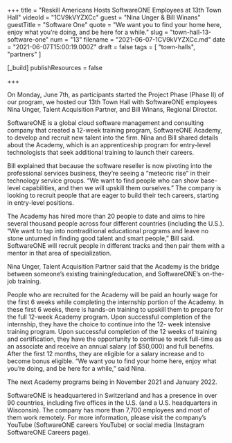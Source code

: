 +++
title = "Reskill Americans Hosts SoftwareONE Employees at 13th Town Hall"
videoId = "1CV9kVYZXCc"
guest = "Nina Unger & Bill Winans"
guestTitle = "Software One"
quote = "We want you to find your home here, enjoy what you’re doing, and be here for a while."
slug = "town-hall-13-software-one"
num = "13"
filename = "2021-06-07-1CV9kVYZXCc.md"
date = "2021-06-07T15:00:19.000Z"
draft = false
tags = [ "town-halls", "partners" ]

[_build]
publishResources = false

+++

On Monday, June 7th, as participants started the Project Phase (Phase II) of our program, we hosted our 13th Town Hall with SoftwareONE employees Nina Unger, Talent Acquisition Partner, and Bill Winans, Regional Director.    

SoftwareONE is a global cloud software management and consulting company that created a 12-week training program, SoftwareONE Academy, to develop and recruit new talent into the firm. Nina and Bill shared details about the Academy, which is an apprenticeship program for entry-level technologists that seek additional training to launch their careers.   

Bill explained that because the software reseller is now pivoting into the professional services business, they’re seeing a “meteoric rise” in their technology service groups. “We want to find people  who can show base-level capabilities, and then we will upskill them ourselves.” The company is looking to recruit people that are eager to build their tech careers, starting in entry-level positions.   

The Academy has hired more than 20 people to date and aims to hire several thousand people across four different countries (including the U.S.). “We want to tap into nontraditional educational programs and leave no stone unturned in finding good talent and smart people,” Bill said. SoftwareONE will recruit people in different tracks and then pair them with a mentor in that area of specialization.  

Nina Unger, Talent Acquisition Partner said that the Academy is the bridge between someone’s existing training/education, and SoftwareONE’s on-the-job training.   

  

People who are recruited for the Academy will be paid an hourly wage for the first 6 weeks while completing the internship portion of the Academy.  In these first 6 weeks, there is hands-on training to upskill them to prepare for the full 12-week Academy program. Upon successful completion of the internship, they have the choice to continue into the 12- week intensive training program. Upon successful completion of the 12 weeks of training and certification, they have the opportunity to continue to work full-time as an associate and receive an annual salary (of $50,000) and full benefits.  After the first 12 months, they are eligible for a salary increase and to become bonus eligible. “We want you to find your home here, enjoy what you’re doing, and be here for a while,” said Nina.  

The next Academy programs being in November 2021 and January 2022.   

SoftwareONE is headquartered in Switzerland and has a presence in over 90 countries, including five offices in the U.S. (and a U.S. headquarters in Wisconsin). The company has more than 7,700 employees and most of them work remotely. For more information, please visit the company’s YouTube (SoftwareONE careers YouTube) or social media (Instagram SoftwareONE Careers page).
